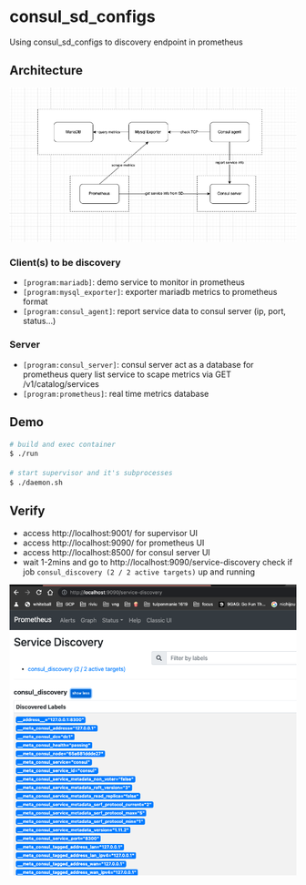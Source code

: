 # consul_sd_configs
Using consul_sd_configs to discovery endpoint in prometheus

## Architecture
<img src="imgs/concept.png" />

### Client(s) to be discovery
- `[program:mariadb]`: demo service to monitor in prometheus
- `[program:mysql_exporter]`: exporter mariadb metrics to prometheus format
- `[program:consul_agent]`: report service data to consul server (ip, port, status...)
### Server
- `[program:consul_server]`: consul server act as a database for prometheus query list service to scape metrics via GET /v1/catalog/services
- `[program:prometheus]`: real time metrics database

## Demo
```bash
# build and exec container
$ ./run

# start supervisor and it's subprocesses
$ ./daemon.sh
```
## Verify
- access http://localhost:9001/ for supervisor UI
- access http://localhost:9090/ for prometheus UI
- access http://localhost:8500/ for consul server UI
- wait 1-2mins and go to http://localhost:9090/service-discovery check if job `consul_discovery (2 / 2 active targets)` up and running

<img src="imgs/verify.png" />